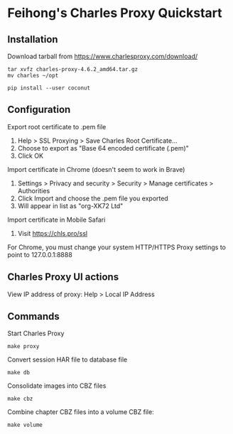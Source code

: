 # Feihong's Charles Proxy Quickstart

## Installation

Download tarball from https://www.charlesproxy.com/download/

    tar xvfz charles-proxy-4.6.2_amd64.tar.gz
    mv charles ~/opt

    pip install --user coconut

## Configuration

Export root certificate to .pem file

1. Help > SSL Proxying > Save Charles Root Certificate...
1. Choose to export as "Base 64 encoded certificate (.pem)"
1. Click OK

Import certificate in Chrome (doesn't seem to work in Brave)

1. Settings > Privacy and security > Security > Manage certificates > Authorities
1. Click Import and choose the .pem file you exported
1. Will appear in list as "org-XK72 Ltd"

Import certificate in Mobile Safari

1. Visit https://chls.pro/ssl

For Chrome, you must change your system HTTP/HTTPS Proxy settings to point to 127.0.0.1:8888

## Charles Proxy UI actions

View IP address of proxy: Help > Local IP Address

## Commands

Start Charles Proxy

    make proxy

Convert session HAR file to database file

    make db

Consolidate images into CBZ files

    make cbz

Combine chapter CBZ files into a volume CBZ file:

    make volume
